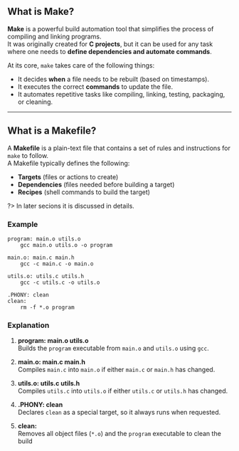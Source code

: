 ## What is Make?

**Make** is a powerful build automation tool that simplifies the process of compiling and linking programs.  
It was originally created for **C projects**, but it can be used for any task where one needs to **define dependencies and automate commands**.

At its core, `make` takes care of the following things:

- It decides **when** a file needs to be rebuilt (based on timestamps).
- It executes the correct **commands** to update the file.
- It automates repetitive tasks like compiling, linking, testing, packaging, or cleaning.

---

## What is a Makefile?

A **Makefile** is a plain-text file that contains a set of rules and instructions for `make` to follow.  
A Makefile typically defines the following:

- **Targets** (files or actions to create)
- **Dependencies** (files needed before building a target)
- **Recipes** (shell commands to build the target)

?> In later secions it is discussed in details.

### Example

```make
program: main.o utils.o
    gcc main.o utils.o -o program

main.o: main.c main.h
    gcc -c main.c -o main.o

utils.o: utils.c utils.h
    gcc -c utils.c -o utils.o

.PHONY: clean
clean:
    rm -f *.o program
```

### Explanation

1. **program: main.o utils.o**  
   Builds the `program` executable from `main.o` and `utils.o` using `gcc`.

2. **main.o: main.c main.h**  
   Compiles `main.c` into `main.o` if either `main.c` or `main.h` has changed.

3. **utils.o: utils.c utils.h**  
   Compiles `utils.c` into `utils.o` if either `utils.c` or `utils.h` has changed.

4. **.PHONY: clean**  
   Declares `clean` as a special target, so it always runs when requested.

5. **clean:**  
   Removes all object files (`*.o`) and the `program` executable to clean the build
